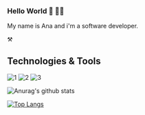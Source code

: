 ### Hello World 👋 👩‍💻

My name is Ana and i'm a software developer. 

⚒️ <h2>Technologies & Tools</h2>
![1](https://img.shields.io/static/v1?label=code&message=react&color=blueviolet&style=plastic&logo=REACT)
![2](https://img.shields.io/static/v1?label=code&message=node.js&color=brightgreen&style=plastic&logo=NODE.JS)
![3](https://img.shields.io/static/v1?label=code&message=docker&color=blue&style=plastic&logo=DOCKER")

![Anurag's github stats](https://github-readme-stats.vercel.app/api?username=anapaulalins&show_icons=true&theme=dracula)

[![Top Langs](https://github-readme-stats.vercel.app/api/top-langs/?username=anapaulalins&theme=dracula&exclude_repo=github-readme-stats,anuraghazra.github.io)](https://github.com/anapaulalins/github-readme-stats)



<!--
**anapaulalins/anapaulalins** is a ✨ _special_ ✨ repository because its `README.md` (this file) appears on your GitHub profile.

Here are some ideas to get you started:

- 🔭 I’m currently working on ...
- 🌱 I’m currently learning ...
- 👯 I’m looking to collaborate on ...
- 🤔 I’m looking for help with ...
- 💬 Ask me about ...
- 📫 How to reach me: ...
- 😄 Pronouns: ...
- ⚡ Fun fact: ...
-->
